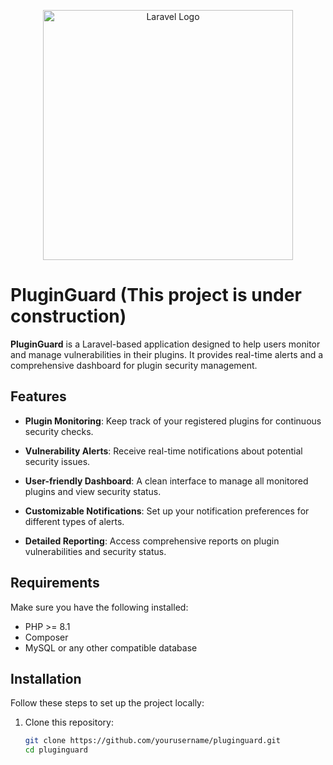 <p align="center"><a href="https://laravel.com" target="_blank"><img src="https://raw.githubusercontent.com/laravel/art/master/logo-lockup/5%20SVG/2%20CMYK/1%20Full%20Color/laravel-logolockup-cmyk-red.svg" width="400" alt="Laravel Logo"></a></p>

# PluginGuard (This project is under construction)

**PluginGuard** is a Laravel-based application designed to help users monitor and manage vulnerabilities in their plugins. It provides real-time alerts and a comprehensive dashboard for plugin security management.

## Features

- **Plugin Monitoring**: Keep track of your registered plugins for continuous security checks.

- **Vulnerability Alerts**: Receive real-time notifications about potential security issues.

- **User-friendly Dashboard**: A clean interface to manage all monitored plugins and view security status.

- **Customizable Notifications**: Set up your notification preferences for different types of alerts.

- **Detailed Reporting**: Access comprehensive reports on plugin vulnerabilities and security status.

## Requirements

Make sure you have the following installed:

- PHP >= 8.1
- Composer
- MySQL or any other compatible database

## Installation

Follow these steps to set up the project locally:

1. Clone this repository:

    ```bash
    git clone https://github.com/yourusername/pluginguard.git
    cd pluginguard